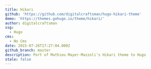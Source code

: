```yaml
---
title: Hikari
github: 'https://github.com/digitalcraftsman/hugo-hikari-theme'
demo: 'https://themes.gohugo.io/theme/hikari/'
author: digitalcraftsman
ssg:
  - Hugo
cms:
  - No Cms
date: 2015-07-26T17:27:04.000Z
github_branch: master
description: Port of Mathieu Mayer-Mazzoli's Hikari theme to Hugo
stale: false
---
```

